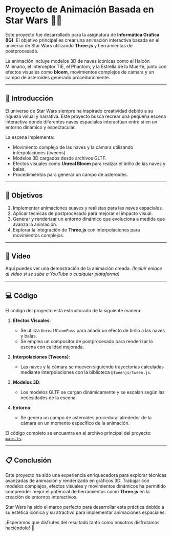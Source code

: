 # Proyecto de Animación Basada en Star Wars 🌌🚀

Este proyecto fue desarrollado para la asignatura de **Informática Gráfica (IG)**. El objetivo principal es crear una animación interactiva basada en el universo de Star Wars utilizando **Three.js** y herramientas de postprocesado. 

La animación incluye modelos 3D de naves icónicas como el Halcón Milenario, el Interceptor TIE, el Phantom, y la Estrella de la Muerte, junto con efectos visuales como **bloom**, movimientos complejos de cámara y un campo de asteroides generado proceduralmente.

---

## 📖 Introducción

El universo de Star Wars siempre ha inspirado creatividad debido a su riqueza visual y narrativa. Este proyecto busca recrear una pequeña escena interactiva donde diferentes naves espaciales interactúan entre sí en un entorno dinámico y espectacular.

La escena implementa:
- Movimiento complejo de las naves y la cámara utilizando interpolaciones (tweens).
- Modelos 3D cargados desde archivos GLTF.
- Efectos visuales como **Unreal Bloom** para realzar el brillo de las naves y balas.
- Procedimientos para generar un campo de asteroides.

---

## 🎯 Objetivos

1. Implementar animaciones suaves y realistas para las naves espaciales.
2. Aplicar técnicas de postprocesado para mejorar el impacto visual.
3. Generar y renderizar un entorno dinámico que evoluciona a medida que avanza la animación.
4. Explorar la integración de **Three.js** con interpolaciones para movimientos complejos.

---

## 🎥 Video

Aquí puedes ver una demostración de la animación creada. *(Incluir enlace al video si se sube a YouTube o cualquier plataforma)*

---

## 💻 Código

El código del proyecto está estructurado de la siguiente manera:

1. **Efectos Visuales**:
   - Se utiliza `UnrealBloomPass` para añadir un efecto de brillo a las naves y balas.
   - Se emplea un compositor de postprocesado para renderizar la escena con calidad mejorada.

2. **Interpolaciones (Tweens)**:
   - Las naves y la cámara se mueven siguiendo trayectorias calculadas mediante interpolaciones con la biblioteca `@tweenjs/tween.js`.

3. **Modelos 3D**:
   - Los modelos GLTF se cargan dinámicamente y se escalan según las necesidades de la escena.

4. **Entorno**:
   - Se genera un campo de asteroides procedural alrededor de la cámara en un momento específico de la animación.

El código completo se encuentra en el archivo principal del proyecto: [`main.ts`](./main.ts).

---

## 📋 Conclusión

Este proyecto ha sido una experiencia enriquecedora para explorar técnicas avanzadas de animación y renderizado en gráficos 3D. Trabajar con modelos complejos, efectos visuales y movimientos dinámicos ha permitido comprender mejor el potencial de herramientas como **Three.js** en la creación de entornos interactivos.

Star Wars ha sido el marco perfecto para desarrollar esta práctica debido a su estética icónica y su atractivo para implementar animaciones espaciales. 

¡Esperamos que disfrutes del resultado tanto como nosotros disfrutamos haciéndolo! 🌠
